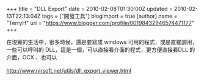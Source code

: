+++
title = "DLL Export"
date = 2010-02-08T01:30:00Z
updated = 2010-02-13T22:13:04Z
tags = ["開發工具"]
blogimport = true 
[author]
	name = "TerryH"
	uri = "https://www.blogger.com/profile/00198432946574471177"
+++

在現實的生活中，很多時候，還是要寫成 windows 可用的程式，或是直接調用，一些可以呼叫的 DLL，這是一個，可以直接看介面的程式，更方便直接看DLL 的介面，OCX 、也可以<br /><br /><a href="http://www.nirsoft.net/utils/dll_export_viewer.html">http://www.nirsoft.net/utils/dll_export_viewer.html</a>
